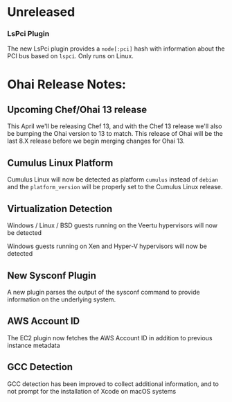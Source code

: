 <!---
This file is reset every time a new release is done. The contents of this file are for the currently unreleased version.

Example Note:

## Example Heading
Details about the thing that changed that needs to get included in the Release Notes in markdown.
-->

# Unreleased

### LsPci Plugin

The new LsPci plugin provides a `node[:pci]` hash with information about the PCI bus based on `lspci`. Only runs on Linux.

# Ohai Release Notes:

## Upcoming Chef/Ohai 13 release

This April we'll be releasing Chef 13, and with the Chef 13 release we'll also be bumping the Ohai version to 13 to match. This release of Ohai will be the last 8.X release before we begin merging changes for Ohai 13.


## Cumulus Linux Platform

Cumulus Linux will now be detected as platform `cumulus` instead of `debian` and the `platform_version` will be properly set to the Cumulus Linux release.

## Virtualization Detection

Windows / Linux / BSD guests running on the Veertu hypervisors will now be detected

Windows guests running on Xen and Hyper-V hypervisors will now be detected

## New Sysconf Plugin

A new plugin parses the output of the sysconf command to provide information on the underlying system.

## AWS Account ID

The EC2 plugin now fetches the AWS Account ID in addition to previous instance metadata

## GCC Detection

GCC detection has been improved to collect additional information, and to not prompt for the installation of Xcode on macOS systems
